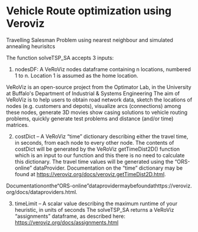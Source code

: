 # Vehicle Route optimization using Veroviz

Travelling Salesman Problem using nearest neighbour and simulated annealing heurisitcs

The function solveTSP_SA accepts 3 inputs:

1. nodesDF: A VeRoViz nodes dataframe containing n locations, numbered 1 to n. Location 1 is assumed as the home location.

VeRoViz is an open-source project from the Optimator Lab, in the University at Buffalo's Department of Industrial & Systems Engineering
The aim of VeRoViz is to help users to obtain road network data, sketch the locations of nodes (e.g. customers and depots), 
visualize arcs (connections) among these nodes, generate 3D movies show casing solutions to vehicle routing problems, quickly generate test
problems and distance (and/or time) matrices.


2. costDict – A VeRoViz “time” dictionary describing either the travel time, in seconds, from each node to every other node.
The contents of costDict will be generated by the VeRoViz getTimeDist2D() function which is an input to our function and this there is
no need to calculate this dictionary. The travel time values will be generated using the “ORS-online” dataProvider.
Documentation on the “time” dictionary may be found at https://veroviz.org/docs/veroviz.getTimeDist2D.html. 

Documentationonthe“ORS-online”dataprovidermaybefoundathttps://veroviz. org/docs/dataproviders.html.

3. timeLimit – A scalar value describing the maximum runtime of your heuristic, in units of seconds
The solveTSP_SA returns a VeRoViz “assignments” dataframe, as described here: https://veroviz.org/docs/assignments.html
